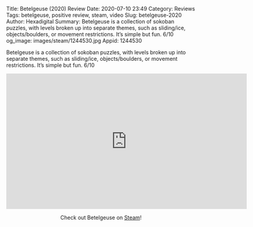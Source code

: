 Title: Betelgeuse (2020) Review
Date: 2020-07-10 23:49
Category: Reviews
Tags: betelgeuse, positive review, steam, video
Slug: betelgeuse-2020
Author: Hexadigital
Summary: Betelgeuse is a collection of sokoban puzzles, with levels broken up into separate themes, such as sliding/ice, objects/boulders, or movement restrictions. It’s simple but fun. 6/10
og_image: images/steam/1244530.jpg
Appid: 1244530

Betelgeuse is a collection of sokoban puzzles, with levels broken up into separate themes, such as sliding/ice, objects/boulders, or movement restrictions. It’s simple but fun. 6/10

<center><iframe src="https://www.youtube.com/embed/arkuDZ2JV-M?feature=oembed" allow="accelerometer; autoplay; encrypted-media; gyroscope; picture-in-picture" width="640" height="360" frameborder="0"></iframe>

Check out Betelgeuse on [Steam](https://store.steampowered.com/app/1244530/?curator_clanid=34633900)!</center>
